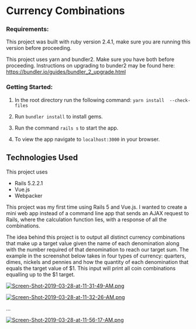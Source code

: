 # Currency Combinations

### Requirements: 

This project was built with ruby version 2.4.1, make sure you are running this version before proceeding.

This project uses yarn and bundler2.  Make sure you have both before proceeding. 
Instructions on upgrading to bunder2 may be found here: https://bundler.io/guides/bundler_2_upgrade.html

### Getting Started:

1. In the root directory run the following command:
    ``` yarn install  --check-files ```
    
2. Run ```bundler install``` to install gems.  

3. Run the command ```rails s``` to start the app.
    
4. To view the app navigate to ```localhost:3000``` in your browser.


## Technologies Used
This project uses 
- Rails 5.2.2.1 
- Vue.js
- Webpacker

This project was my first time using Rails 5 and Vue.js.  I wanted to create a mini web app instead of a command line app that sends an AJAX request to Rails, where the calculation function lies, with a response of all the combinations.

The idea behind this project is to output all distinct currency combinations that make up a target value given  the name of each denomination along with the number required of
that denomination to reach our target sum.  The example in the screenshot below takes in four types of currency: quarters, dimes, nickels and pennies and how the quantity of each denomination that equals the target value of $1.  This input will print all coin combinations equalling up to the $1 target.

[![Screen-Shot-2019-03-28-at-11-31-49-AM.png](https://i.postimg.cc/v8jLRb0j/Screen-Shot-2019-03-28-at-11-31-49-AM.png)](https://postimg.cc/WtGJgLL6)

[![Screen-Shot-2019-03-28-at-11-32-26-AM.png](https://i.postimg.cc/2SmVBKHT/Screen-Shot-2019-03-28-at-11-32-26-AM.png)](https://postimg.cc/Yhnp5bBm)

...

[![Screen-Shot-2019-03-28-at-11-56-17-AM.png](https://i.postimg.cc/vTCGM3BJ/Screen-Shot-2019-03-28-at-11-56-17-AM.png)](https://postimg.cc/FkbMVb0p)
